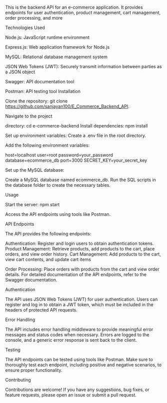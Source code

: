 This is the backend API for an e-commerce application. It provides endpoints for user authentication, product management, cart management, order processing, and more

Technologies Used

Node.js: JavaScript runtime environment

Express.js: Web application framework for Node.js

MySQL: Relational database management system

JSON Web Tokens (JWT): Securely transmit information between parties as a JSON object

Swagger: API documentation tool

Postman: API testing tool
Installation

Clone the repository: git clone https://github.com/sanjayan100/E_Commerce_Backend_API.

Navigate to the project 

directory: cd e-commerce-backend
Install dependencies: npm install

Set up environment variables:
Create a .env file in the root directory.

Add the following environment variables:

host=localhost
user=root
password=your_password
database=ecommerce_db
port=3000
SECRET_KEY=your_secret_key

Set up the MySQL database:

Create a MySQL database named ecommerce_db.
Run the SQL scripts in the database folder to create the necessary tables.

Usage

Start the server: npm start

Access the API endpoints using tools like Postman.

API Endpoints

The API provides the following endpoints:

Authentication: Register and login users to obtain authentication tokens.
Product Management: Retrieve products, add products to the cart, place orders, and view order history.
Cart Management: Add products to the cart, view cart contents, and update cart items

Order Processing: Place orders with products from the cart and view order details.
For detailed documentation of the API endpoints, refer to the Swagger documentation.

Authentication

The API uses JSON Web Tokens (JWT) for user authentication. Users can register and log in to obtain a JWT token, which must be included in the headers of protected API requests.

Error Handling

The API includes error handling middleware to provide meaningful error messages and status codes when necessary. Errors are logged to the console, and a generic error response is sent back to the client.

Testing

The API endpoints can be tested using tools like Postman. Make sure to thoroughly test each endpoint, including positive and negative scenarios, to ensure proper functionality.

Contributing

Contributions are welcome! If you have any suggestions, bug fixes, or feature requests, please open an issue or submit a pull request.
